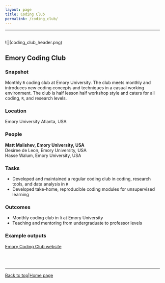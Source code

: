 ```yaml
---
layout: page
title: Coding Club
permalink: /coding_club/
---
```

<a id="top"></a>

******  
<br>  
![](coding_club_header.png)
<br>  

## Emory Coding Club

### Snapshot  

Monthly `R` coding club at Emory University. The club meets monthly and introduces new coding concepts and techniques in a casual working environment. The club is half lesson half workshop style and caters for all coding, `R`, and research levels.  

### Location  

Emory University Atlanta, USA

### People  

**Matt Malishev, Emory University, USA**    
Desiree de Leon, Emory University, USA    
Hasse Walum, Emory University, USA  

### Tasks   

* Developed and maintained a regular coding club in coding, research tools, and data analysis in `R`  
* Developed take-home, reproducible coding modules for unsupervised learning        

### Outcomes    

* Monthly coding club in `R` at Emory University
* Teaching and mentoring from undergraduate to professor levels        

### Example outputs  

[Emory Coding Club website](https://darwinanddavis.github.io/EmoRyCodingClub/index.html)    
  
<br>  
<br>  

******  

[Back to top](#top)|[Home page](./index.md)
